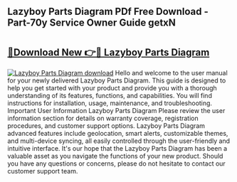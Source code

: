 ## Lazyboy Parts Diagram PDf Free Download - Part-70y Service Owner Guide getxN

# <h2><a href="http://dfsxw4o.blite.top/?on=Lazyboy+Parts+Diagram">🔗Download New 👉🔴 Lazyboy Parts Diagram</a></h2>

[![Lazyboy Parts Diagram download](https://i.imgur.com/lujVjoI.png)](http://dfsxw4o.blite.top/?on=Lazyboy+Parts+Diagram)
Hello and welcome to the user manual for your newly delivered Lazyboy Parts Diagram. This guide is designed to help you get started with your product and provide you with a thorough understanding of its features, functions, and capabilities. You will find instructions for installation, usage, maintenance, and troubleshooting. Important User Information Lazyboy Parts Diagram Please review the user information section for details on warranty coverage, registration procedures, and customer support options. Lazyboy Parts Diagram advanced features include geolocation, smart alerts, customizable themes, and multi-device syncing, all easily controlled through the user-friendly and intuitive interface. It's our hope that the Lazyboy Parts Diagram has been a valuable asset as you navigate the functions of your new product. Should you have any questions or concerns, please do not hesitate to contact our customer support team.
